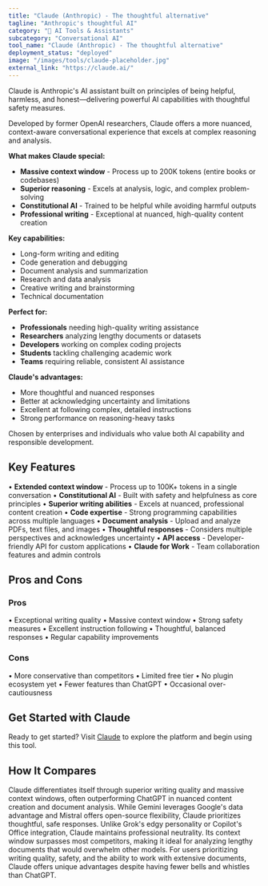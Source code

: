 ```yaml
---
title: "Claude (Anthropic) - The thoughtful alternative"
tagline: "Anthropic's thoughtful AI"
category: "🤖 AI Tools & Assistants"
subcategory: "Conversational AI"
tool_name: "Claude (Anthropic) - The thoughtful alternative"
deployment_status: "deployed"
image: "/images/tools/claude-placeholder.jpg"
external_link: "https://claude.ai/"
---
```

Claude is Anthropic's AI assistant built on principles of being helpful, harmless, and honest—delivering powerful AI capabilities with thoughtful safety measures.

Developed by former OpenAI researchers, Claude offers a more nuanced, context-aware conversational experience that excels at complex reasoning and analysis.

**What makes Claude special:**
- **Massive context window** - Process up to 200K tokens (entire books or codebases)
- **Superior reasoning** - Excels at analysis, logic, and complex problem-solving
- **Constitutional AI** - Trained to be helpful while avoiding harmful outputs
- **Professional writing** - Exceptional at nuanced, high-quality content creation

**Key capabilities:**
- Long-form writing and editing
- Code generation and debugging
- Document analysis and summarization
- Research and data analysis
- Creative writing and brainstorming
- Technical documentation

**Perfect for:**
- **Professionals** needing high-quality writing assistance
- **Researchers** analyzing lengthy documents or datasets
- **Developers** working on complex coding projects
- **Students** tackling challenging academic work
- **Teams** requiring reliable, consistent AI assistance

**Claude's advantages:**
- More thoughtful and nuanced responses
- Better at acknowledging uncertainty and limitations
- Excellent at following complex, detailed instructions
- Strong performance on reasoning-heavy tasks

Chosen by enterprises and individuals who value both AI capability and responsible development.

## Key Features

• **Extended context window** - Process up to 100K+ tokens in a single conversation
• **Constitutional AI** - Built with safety and helpfulness as core principles
• **Superior writing abilities** - Excels at nuanced, professional content creation
• **Code expertise** - Strong programming capabilities across multiple languages
• **Document analysis** - Upload and analyze PDFs, text files, and images
• **Thoughtful responses** - Considers multiple perspectives and acknowledges uncertainty
• **API access** - Developer-friendly API for custom applications
• **Claude for Work** - Team collaboration features and admin controls

## Pros and Cons

### Pros
• Exceptional writing quality
• Massive context window
• Strong safety measures
• Excellent instruction following
• Thoughtful, balanced responses
• Regular capability improvements

### Cons
• More conservative than competitors
• Limited free tier
• No plugin ecosystem yet
• Fewer features than ChatGPT
• Occasional over-cautiousness

## Get Started with Claude

Ready to get started? Visit [Claude](https://claude.ai) to explore the platform and begin using this tool.

## How It Compares

Claude differentiates itself through superior writing quality and massive context windows, often outperforming ChatGPT in nuanced content creation and document analysis. While Gemini leverages Google's data advantage and Mistral offers open-source flexibility, Claude prioritizes thoughtful, safe responses. Unlike Grok's edgy personality or Copilot's Office integration, Claude maintains professional neutrality. Its context window surpasses most competitors, making it ideal for analyzing lengthy documents that would overwhelm other models. For users prioritizing writing quality, safety, and the ability to work with extensive documents, Claude offers unique advantages despite having fewer bells and whistles than ChatGPT.